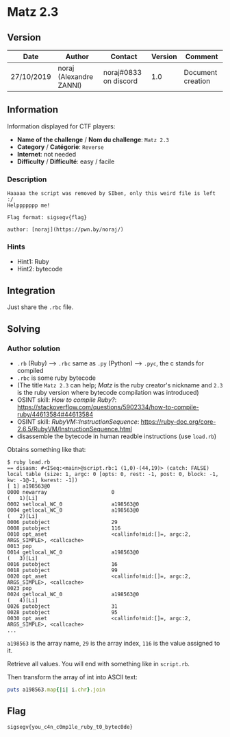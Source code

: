 # Matz 2.3

## Version

Date        | Author                  | Contact               | Version | Comment
---         | ---                     | ---                   | ---     | ---
27/10/2019  | noraj (Alexandre ZANNI) | noraj#0833 on discord | 1.0     | Document creation

## Information

Information displayed for CTF players:

+ **Name of the challenge** / **Nom du challenge**: `Matz 2.3`
+ **Category** / **Catégorie**: `Reverse`
+ **Internet**: not needed
+ **Difficulty** / **Difficulté**: easy / facile

### Description

```
Haaaaa the script was removed by SIben, only this weird file is left :/
Helppppppp me!

Flag format: sigsegv{flag}

author: [noraj](https://pwn.by/noraj/)
```

### Hints

- Hint1: Ruby
- Hint2: bytecode

## Integration

Just share the `.rbc` file.

## Solving

### Author solution

- `.rb` (Ruby) --> `.rbc` same as `.py` (Python) --> `.pyc`, the c stands for compiled
- `.rbc` is some ruby bytecode
- (The title `Matz 2.3` can help; *Matz* is the ruby creator's nickname and `2.3` is the ruby version where bytecode compilation was introduced)
- OSINT skill: *How to compile Ruby?*: https://stackoverflow.com/questions/5902334/how-to-compile-ruby/44613584#44613584
- OSINT skill: *RubyVM::InstructionSequence*: https://ruby-doc.org/core-2.6.5/RubyVM/InstructionSequence.html
- disassemble the bytecode in human readble instructions (use `load.rb`)

Obtains something like that:

```
$ ruby load.rb 
== disasm: #<ISeq:<main>@script.rb:1 (1,0)-(44,19)> (catch: FALSE)
local table (size: 1, argc: 0 [opts: 0, rest: -1, post: 0, block: -1, kw: -1@-1, kwrest: -1])
[ 1] a198563@0
0000 newarray                     0                                   (   1)[Li]
0002 setlocal_WC_0                a198563@0
0004 getlocal_WC_0                a198563@0                           (   2)[Li]
0006 putobject                    29
0008 putobject                    116
0010 opt_aset                     <callinfo!mid:[]=, argc:2, ARGS_SIMPLE>, <callcache>
0013 pop
0014 getlocal_WC_0                a198563@0                           (   3)[Li]
0016 putobject                    16
0018 putobject                    99
0020 opt_aset                     <callinfo!mid:[]=, argc:2, ARGS_SIMPLE>, <callcache>
0023 pop
0024 getlocal_WC_0                a198563@0                           (   4)[Li]
0026 putobject                    31
0028 putobject                    95
0030 opt_aset                     <callinfo!mid:[]=, argc:2, ARGS_SIMPLE>, <callcache>
...
```

`a198563` is the array name, `29` is the array index, `116` is the value assigned to it.

Retrieve all values. You will end with something like in `script.rb`.

Then transform the array of int into ASCII text:

```ruby
puts a198563.map{|i| i.chr}.join
```

## Flag

`sigsegv{you_c4n_c0mp1le_ruby_t0_bytec0de}`
